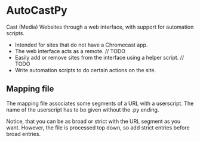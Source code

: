 # AutoCastPy

Cast (Media) Websites through a web interface, with support for automation scripts.

* Intended for sites that do not have a Chromecast app.
* The web interface acts as a remote. // TODO
* Easily add or remove sites from the interface using a helper script. // TODO
* Write automation scripts to do certain actions on the site.


## Mapping file

The mapping file associates some segments of a URL with a userscript.
The name of the userscript has to be given without the .py ending.

Notice, that you can be as broad or strict with the URL segment as you want. 
However, the file is processed top down, so add strict entries before broad entries.

